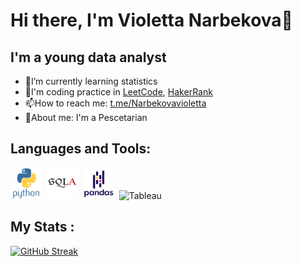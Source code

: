 # Hi there, I'm Violetta Narbekova👋 

## I'm a young data analyst

* 🔬I’m currently learning statistics
* 🤹I'm coding practice in [LeetCode](https://leetcode.com/Narbekovavioletta/), [HakerRank](https://www.hackerrank.com/Narbekovavio?hr_r=1)
* 📫How to reach me: [t.me/Narbekovavioletta](https://t.me/Narbekovavioletta)
* 🌱About me: I'm a Pescetarian

## Languages and Tools:
<div>
  <img src="https://github.com/devicons/devicon/blob/1119b9f84c0290e0f0b38982099a2bd027a48bf1/icons/python/python-original-wordmark.svg" title="Python" alt="Python" width="50" height="50"/>&nbsp;
  <img src="https://github.com/devicons/devicon/blob/1119b9f84c0290e0f0b38982099a2bd027a48bf1/icons/sqlalchemy/sqlalchemy-original.svg" title="SQLAlchemy" alt="SQLAlchemy" width="50" height="50"/>&nbsp;
  <img src="https://github.com/devicons/devicon/blob/1119b9f84c0290e0f0b38982099a2bd027a48bf1/icons/pandas/pandas-original-wordmark.svg" title="Pandas" alt="Pandas" width="50" height="50"/>&nbsp;
  <img src="https://upload.wikimedia.org/wikipedia/commons/4/4b/Tableau_Logo.png" title="Tableau" alt="Tableau" width="250" height="50"/>&nbsp;
</div>

## My Stats :
[![GitHub Streak](http://github-readme-streak-stats.herokuapp.com?user=Narbekovavioletta&theme=transparent&hide_border=true)](https://git.io/streak-stats)

